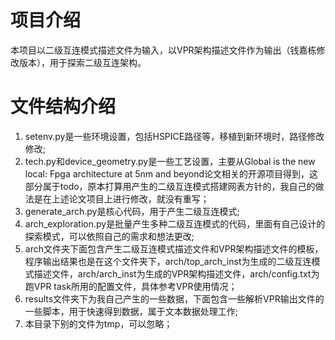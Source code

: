 # 项目介绍
本项目以二级互连模式描述文件为输入，以VPR架构描述文件作为输出（钱嘉栋修改版本），用于探索二级互连架构。
# 文件结构介绍
1. setenv.py是一些环境设置，包括HSPICE路径等，移植到新环境时，路径修改修改;
2. tech.py和device_geometry.py是一些工艺设置，主要从Global is the new local: Fpga architecture at 5nm and beyond论文相关的开源项目得到，这部分属于todo，原本打算用产生的二级互连模式搭建网表方针的，我自己的做法是在上述论文项目上进行修改，就没有重写；
3. generate_arch.py是核心代码，用于产生二级互连模式;
4. arch_exploration.py是批量产生多种二级互连模式的代码，里面有自己设计的探索模式，可以依照自己的需求和想法更改;
5. arch文件夹下面包含产生二级互连模式描述文件和VPR架构描述文件的模板，程序输出结果也是在这个文件夹下，arch/top_arch_inst为生成的二级互连模式描述文件，arch/arch_inst为生成的VPR架构描述文件，arch/config.txt为跑VPR task所用的配置文件，具体参考VPR使用情况；
6. results文件夹下为我自己产生的一些数据，下面包含一些解析VPR输出文件的一些脚本，用于快速得到数据，属于文本数据处理工作;
7. 本目录下别的文件为tmp，可以忽略；
